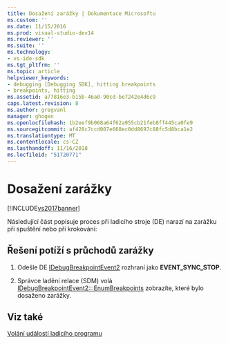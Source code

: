 ```yaml
---
title: Dosažení zarážky | Dokumentace Microsoftu
ms.custom: ''
ms.date: 11/15/2016
ms.prod: visual-studio-dev14
ms.reviewer: ''
ms.suite: ''
ms.technology:
- vs-ide-sdk
ms.tgt_pltfrm: ''
ms.topic: article
helpviewer_keywords:
- debugging [Debugging SDK], hitting breakpoints
- breakpoints, hitting
ms.assetid: a77816e3-b15b-46a0-90cd-be7242e4d6c9
caps.latest.revision: 8
ms.author: gregvanl
manager: ghogen
ms.openlocfilehash: 1b2eef9b068a64f62a955cb21feb8ff445ca0fe9
ms.sourcegitcommit: af428c7ccd007e668ec0dd8697c88fc5d8bca1e2
ms.translationtype: MT
ms.contentlocale: cs-CZ
ms.lasthandoff: 11/16/2018
ms.locfileid: "51720771"
---
```

# <a name="hitting-a-breakpoint"></a>Dosažení zarážky
[!INCLUDE[vs2017banner](../../includes/vs2017banner.md)]

Následující část popisuje proces při ladicího stroje (DE) narazí na zarážku při spuštění nebo při krokování:  
  
## <a name="troubleshooting-a-hit-breakpoint"></a>Řešení potíží s průchodů zarážky  
  
1.  Odešle DE [IDebugBreakpointEvent2](../../extensibility/debugger/reference/idebugbreakpointevent2.md) rozhraní jako **EVENT_SYNC_STOP**.  
  
2.  Správce ladění relace (SDM) volá [IDebugBreakpointEvent2:::EnumBreakpoints](../../extensibility/debugger/reference/idebugbreakpointevent2-enumbreakpoints.md) zobrazíte, které bylo dosaženo zarážky.  
  
## <a name="see-also"></a>Viz také  
 [Volání událostí ladicího programu](../../extensibility/debugger/calling-debugger-events.md)

